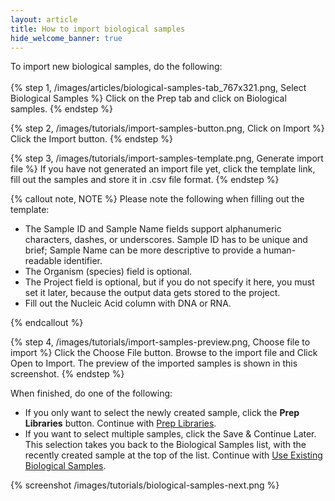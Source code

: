 ```yaml
---
layout: article
title: How to import biological samples
hide_welcome_banner: true
---
```


To import new biological samples, do the following:
<br />
<br />
{% step 1, /images/articles/biological-samples-tab_767x321.png, Select Biological Samples %}
Click on the Prep tab and click on Biological samples.
{% endstep %}

{% step 2, /images/tutorials/import-samples-button.png, Click on Import %}
Click the Import button.
{% endstep %}

{% step 3, /images/tutorials/import-samples-template.png, Generate import file %}
If you have not generated an import file yet, click the template link, fill out the samples and store it in .csv file format.
{% endstep %}

{% callout note, NOTE %}
Please note the following when filling out the template:

-	The Sample ID and Sample Name fields support alphanumeric characters, dashes, or underscores. Sample ID has to be unique and brief; Sample Name can be more descriptive to provide a human-readable identifier.
-	The Organism (species) field is optional.
-	The Project field is optional, but if you do not specify it here, you must set it later, because the output data gets stored to the project.
-	Fill out the Nucleic Acid column with DNA or RNA.

{% endcallout %}

{% step 4, /images/tutorials/import-samples-preview.png, Choose file to import %}
Click the Choose File button. Browse to the import file and Click Open to Import. The preview of the imported samples is shown in this screenshot.
{% endstep %}
	
When finished, do one of the following:

-	If you only want to select the newly created sample, click the **Prep Libraries** button. Continue with [Prep Libraries](/articles/tutorials/prep-libraries/).
-	If you want to select multiple samples, click the Save & Continue Later. This selection takes you back to the Biological Samples list, with the recently created sample at the top of the list. Continue with [Use Existing Biological Samples](/articles/tutorials/use-existing-biological-samples/).

{% screenshot /images/tutorials/biological-samples-next.png %}